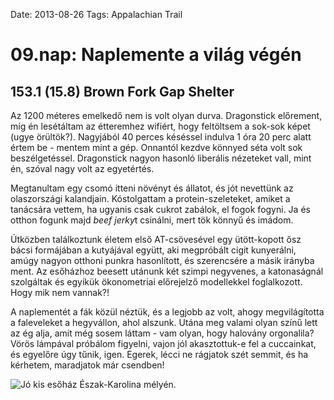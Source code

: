 Date: 2013-08-26
Tags: Appalachian Trail

# 09.nap: Naplemente a világ végén

## 153.1 (15.8) Brown Fork Gap Shelter

Az 1200 méteres emelkedő nem is volt olyan durva. Dragonstick előrement, míg én lesétáltam az étteremhez wifiért, hogy feltöltsem a sok-sok képet (ugye örültök?). Nagyjából 40 perces késéssel indulva 1 óra 20 perc alatt értem be - mentem mint a gép. Onnantól kezdve könnyed séta volt sok beszélgetéssel. Dragonstick nagyon hasonló liberális nézeteket vall, mint én, szóval nagy volt az egyetértés.

Megtanultam egy csomó itteni növényt és állatot, és jót nevettünk az olaszországi kalandjain. Kóstolgattam a protein-szeleteket, amiket a tanácsára vettem, ha ugyanis csak cukrot zabálok, el fogok fogyni. Ja és otthon fogunk majd *beef jerky*t csinálni, mert tök könnyű és imádom.

Útközben találkoztunk életem első AT-csövesével egy ütött-kopott ősz bácsi formájában a kutyájával együtt, aki megpróbált cigit kunyerálni, amúgy nagyon otthoni punkra hasonlított, és szerencsére a másik irányba ment. Az esőházhoz beesett utánunk két szimpi negyvenes, a katonaságnál szolgáltak és egyikük ökonometriai előrejelző modellekkel foglalkozott. Hogy mik nem vannak?!

A naplementét a fák közül néztük, és a legjobb az volt, ahogy megvilágította a faleveleket a hegyvállon, ahol alszunk. Utána meg valami olyan színű lett az ég alja, amit még sosem láttam - vam olyan, hogy halovány orgonalila? Vörös lámpával próbálom figyelni, vajon jól akasztottuk-e fel a cuccainkat, és egyelőre úgy tűnik, igen. Egerek, lécci ne rágjatok szét semmit, és ha kérhetem, maradjatok már csendben!

![Jó kis esőház Észak-Karolina mélyén.](https://lh3.googleusercontent.com/-pQfxq5lv5ic/UoU5t9S4I1I/AAAAAAAAIh0/t7T2iteAy0E/s1024-Ic42/20130826_194045_m.jpg)